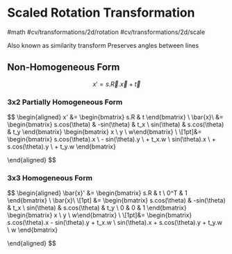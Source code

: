 # Scaled Rotation Transformation
#math #cv/transformations/2d/rotation #cv/transformations/2d/scale 

Also known as similarity transform
Preserves angles between lines

## Non-Homogeneous Form
$$ x' = s.\vec{R}.\vec{x} + \vec{t} $$

### 3x2 Partially Homogeneous Form
$$
\begin{aligned}
x' &= \begin{bmatrix} s.R & t \end{bmatrix} \ \bar{x}\\ 
   &= \begin{bmatrix} s.cos(\theta) & -sin(\theta) & t_x \\ 
	   sin(\theta) & s.cos(\theta) & t_y \end{bmatrix} 
	   \begin{bmatrix} x  \\ y \\ w\end{bmatrix} \\
   \\[1pt]&= 
   \begin{bmatrix} 
   s.cos(\theta).x \ - sin(\theta).y \ + t_x.w \\
   sin(\theta).x \ + s.cos(\theta).y \ + t_y.w
   \end{bmatrix}

\end{aligned}
$$

### 3x3 Homogeneous Form
$$
\begin{aligned}
\bar{x}' &= \begin{bmatrix} s.R & t \\ 0^T & 1 \end{bmatrix} \ \bar{x}\\ 
   \\[1pt] &= \begin{bmatrix} s.cos(\theta) & -sin(\theta) & t_x \\ 
	   sin(\theta) & s.cos(\theta) & t_y  \\
	   0 & 0 & 1 \end{bmatrix}
	   \begin{bmatrix} x  \\ y \\ w\end{bmatrix} \\
   \\[1pt]&= 
   \begin{bmatrix} 
   s.cos(\theta).x - sin(\theta).y + t_x.w \\
   sin(\theta).x + s.cos(\theta).y + t_y.w \\
   w
   \end{bmatrix}

\end{aligned}
$$
